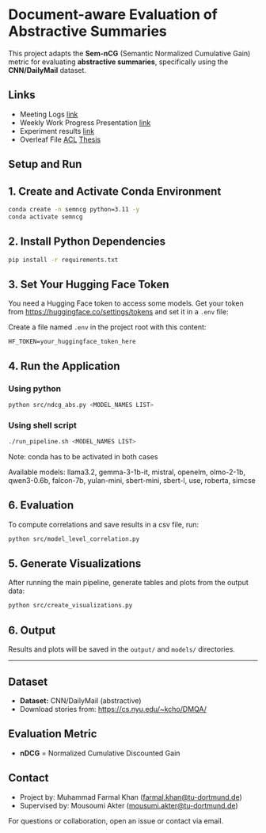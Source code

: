 

# Document-aware Evaluation of Abstractive Summaries

This project adapts the **Sem-nCG** (Semantic Normalized Cumulative Gain) metric for evaluating **abstractive summaries**, specifically using the **CNN/DailyMail** dataset.

## Links

* Meeting Logs [link](https://docs.google.com/document/d/14Vnd6cudsuq0BEn5OQaOyqqRJqkU4Ov87VTqEmlWU1w/edit?usp=sharing)
* Weekly Work Progress Presentation [link](https://docs.google.com/presentation/d/1VlFHwL3vgKU85JBegCajIccoRDZgGOrmT_HFhhH1Ewk/edit?usp=sharing )
* Experiment results [link](https://docs.google.com/spreadsheets/d/1T3jnNB1oXLwrRBN1QwlMBgnunM1lM4ZmR3MTr6ZTCtM/edit?gid=0#gid=0)
* Overleaf File [ACL](https://www.overleaf.com/project/685eb4ab7e0aacd38c268ed1) [Thesis](https://www.overleaf.com/project/6881dc3db09af76610e8576d)

## Setup and Run

## 1. Create and Activate Conda Environment

```bash
conda create -n semncg python=3.11 -y
conda activate semncg
```

## 2. Install Python Dependencies

```bash
pip install -r requirements.txt
```

## 3. Set Your Hugging Face Token

You need a Hugging Face token to access some models. Get your token from https://huggingface.co/settings/tokens and set it in a `.env` file:

Create a file named `.env` in the project root with this content:

```
HF_TOKEN=your_huggingface_token_here
```

## 4. Run the Application

### Using python

```bash
python src/ndcg_abs.py <MODEL_NAMES LIST>
```

### Using shell script

```bash
./run_pipeline.sh <MODEL_NAMES LIST>
```

Note: conda has to be activated in both cases

Available models: llama3.2, gemma-3-1b-it, mistral, openelm, olmo-2-1b, qwen3-0.6b, falcon-7b, yulan-mini, sbert-mini, sbert-l, use, roberta, simcse

## 6. Evaluation

To compute correlations and save results in a csv file, run:

```bash
python src/model_level_correlation.py
```


## 5. Generate Visualizations

After running the main pipeline, generate tables and plots from the output data:

```bash
python src/create_visualizations.py
```


## 6. Output

Results and plots will be saved in the `output/` and `models/` directories.

---

  
## Dataset

- **Dataset:** CNN/DailyMail (abstractive)
- Download stories from: https://cs.nyu.edu/~kcho/DMQA/

## Evaluation Metric

- **nDCG** = Normalized Cumulative Discounted Gain



## Contact

- Project by: Muhammad Farmal Khan (farmal.khan@tu-dortmund.de)
- Supervised by: Mousoumi Akter (mousumi.akter@tu-dortmund.de)

For questions or collaboration, open an issue or contact via email.
